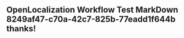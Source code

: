 <properties
ms.topic="hero-topic"
ms.test1="hero-topic"
ms.test2="test"/>


## OpenLocalization Workflow Test MarkDown 8249af47-c70a-42c7-825b-77eadd1f644b thanks!



<!--HONumber=Jul16_HO4-->


